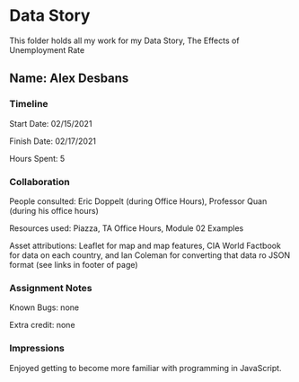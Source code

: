 # Data Story

This folder holds all my work for my Data Story, The Effects of Unemployment Rate

## Name: Alex Desbans


### Timeline

Start Date: 02/15/2021

Finish Date: 02/17/2021

Hours Spent: 5


### Collaboration

People consulted: Eric Doppelt (during Office Hours), Professor Quan (during his office hours)

Resources used: Piazza, TA Office Hours, Module 02 Examples

Asset attributions: Leaflet for map and map features, CIA World Factbook for data on each country, and Ian Coleman for converting that data ro JSON format (see links in footer of page)


### Assignment Notes

Known Bugs: none

Extra credit: none


### Impressions

Enjoyed getting to become more familiar with programming in JavaScript.